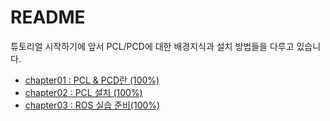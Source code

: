 # README

튜토리얼 시작하기에 앞서 PCL/PCD에 대한 배경지식과 설치 방법들을 다루고 있습니다.

* [chapter01 : PCL & PCD란 \(100%\)](https://github.com/adioshun/gitBook_Tutorial_PCL/tree/7fec30c984cf7da87229afc6238f90ba9cb2ecf9/Introduction/Introduction/Part00-Chapter01.md)
* [chapter02 : PCL 설치 \(100%\)](https://github.com/adioshun/gitBook_Tutorial_PCL/tree/7fec30c984cf7da87229afc6238f90ba9cb2ecf9/Introduction/Introduction/Part00-Chapter02.md)
* [chapter03 : ROS 실습 준비\(100%\)](https://github.com/adioshun/gitBook_Tutorial_PCL/tree/7fec30c984cf7da87229afc6238f90ba9cb2ecf9/Introduction/Introduction/Part00-Chapter03.md)

